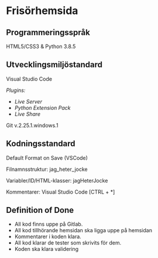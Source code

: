 # Frisörhemsida

## Programmeringsspråk

HTML5/CSS3 & Python 3.8.5

## Utvecklingsmiljöstandard

Visual Studio Code

*Plugins:*
- *Live Server*
- *Python Extension Pack*
- *Live Share*

Git v.2.25.1.windows.1

## Kodningsstandard

Default Format on Save (VSCode)

Filnamnsstruktur: jag_heter_jocke

Variabler/ID/HTML-klasser: jagHeterJocke

Kommentarer: Visual Studio Code [CTRL + *]

## Definition of Done

- All kod finns uppe på Gitlab.
- All kod tillhörande hemsidan ska ligga uppe på hemsidan
- Kommentarer i koden klara.
- All kod klarar de tester som skrivits för dem.
- Koden ska klara validering